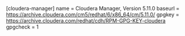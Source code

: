 [cloudera-manager]
name = Cloudera Manager, Version 5.11.0
baseurl = https://archive.cloudera.com/cm5/redhat/6/x86_64/cm/5.11.0/
gpgkey = https://archive.cloudera.com/redhat/cdh/RPM-GPG-KEY-cloudera
gpgcheck = 1
